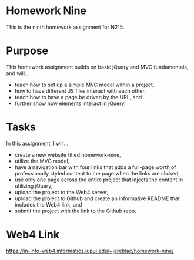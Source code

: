 # Homework Nine

This is the ninth homework assignment for N215.

# Purpose

This homework assignment builds on basic jQuery and MVC fundamentals, and will...

- teach how to set up a simple MVC model within a project,
- how to have different JS files interact with each other,
- teach how to have a page be driven by the URL, and
- further show how elements interact in jQuery.

# Tasks

In this assignment, I will...

- create a new website titled homework-nine,
- utilize the MVC model,
- have a navigation bar with four links that adds a full-page worth of professionally styled content to the page when the links are clicked,
- use only one page across the entire project that injects the content in utilizing jQuery,
- upload the project to the Web4 server,
- upload the project to Github and create an informative README that includes the Web4 link, and
- submit the project with the link to the Github repo.

# Web4 Link
https://in-info-web4.informatics.iupui.edu/~jereblac/homework-nine/
